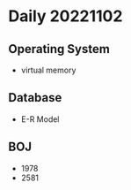 Daily 20221102
===

## Operating System
- virtual memory
  
## Database
- E-R Model

## BOJ
- 1978
- 2581